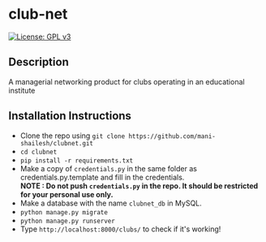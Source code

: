 # club-net
[![License: GPL v3](https://img.shields.io/badge/License-GPL%20v3-blue.svg)](http://www.gnu.org/licenses/gpl-3.0)

## Description
A managerial networking product for clubs operating in an educational institute

## Installation Instructions
* Clone the repo using ```git clone https://github.com/mani-shailesh/clubnet.git```
* ```cd clubnet```
* ```pip install -r requirements.txt```
* Make a copy of ```credentials.py``` in the same folder as credentials.py.template and fill in the credentials. <br />
**NOTE : Do not push ```credentials.py``` in the repo. It should be restricted for your personal use only.**
* Make a database with the name ```clubnet_db``` in MySQL.
* ```python manage.py migrate```
* ```python manage.py runserver```
* Type ```http://localhost:8000/clubs/``` to check if it's working!


